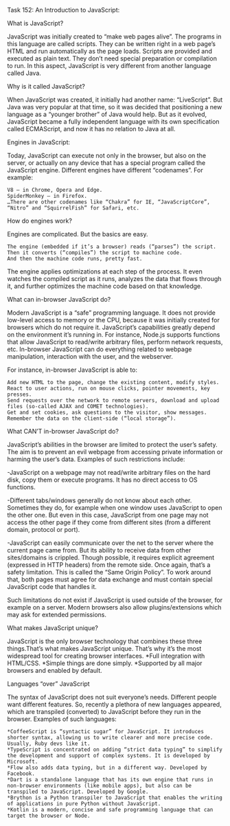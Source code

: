Task 152: An Introduction to JavaScript:


What is JavaScript?

JavaScript was initially created to “make web pages alive”.
The programs in this language are called scripts. They can be written right in a web page’s HTML and run 
automatically as the page loads.
Scripts are provided and executed as plain text. They don’t need special preparation or compilation to run.
In this aspect, JavaScript is very different from another language called Java.


Why is it called JavaScript?

When JavaScript was created, it initially had another name: “LiveScript”. But Java was very popular at 
that time, so it was decided that positioning a new language as a “younger brother” of Java would help. 
But as it evolved, JavaScript became a fully independent language with its own specification called 
ECMAScript, and now it has no relation to Java at all.


Engines in JavaScript:

Today, JavaScript can execute not only in the browser, but also on the server, or actually on any 
device that has a special program called the JavaScript engine.
Different engines have different “codenames”. For example:

    V8 – in Chrome, Opera and Edge.
    SpiderMonkey – in Firefox.
    …There are other codenames like “Chakra” for IE, “JavaScriptCore”, “Nitro” and “SquirrelFish” for Safari, etc.


How do engines work?

Engines are complicated. But the basics are easy.

    The engine (embedded if it’s a browser) reads (“parses”) the script.
    Then it converts (“compiles”) the script to machine code.
    And then the machine code runs, pretty fast.

The engine applies optimizations at each step of the process. It even watches the compiled script as it runs, 
analyzes the data that flows through it, and further optimizes the machine code based on that knowledge.

What can in-browser JavaScript do?

Modern JavaScript is a “safe” programming language. It does not provide low-level access to memory or the CPU, 
because it was initially created for browsers which do not require it.
JavaScript’s capabilities greatly depend on the environment it’s running in. For instance, Node.js supports 
functions that allow JavaScript to read/write arbitrary files, perform network requests, etc.
In-browser JavaScript can do everything related to webpage manipulation, interaction with the user, and the webserver.



For instance, in-browser JavaScript is able to:

    Add new HTML to the page, change the existing content, modify styles.
    React to user actions, run on mouse clicks, pointer movements, key presses.
    Send requests over the network to remote servers, download and upload files (so-called AJAX and COMET technologies).
    Get and set cookies, ask questions to the visitor, show messages.
    Remember the data on the client-side (“local storage”).

What CAN’T in-browser JavaScript do?

JavaScript’s abilities in the browser are limited to protect the user’s safety. The aim is to prevent an evil webpage from 
accessing private information or harming the user’s data.
Examples of such restrictions include:

-JavaScript on a webpage may not read/write arbitrary files on the hard disk, copy them or execute programs. It has no 
direct access to OS functions.

-Different tabs/windows generally do not know about each other. Sometimes they do, for example when one window uses 
JavaScript to open the other one. But even in this case, JavaScript from one page may not access the other page if 
they come from different sites (from a different domain, protocol or port).

-JavaScript can easily communicate over the net to the server where the current page came from. But its ability to receive 
data from other sites/domains is crippled. Though possible, it requires explicit agreement (expressed in HTTP headers) from 
the remote side. Once again, that’s a safety limitation. This is called the “Same Origin Policy”. To work around that, both 
pages must agree for data exchange and must contain special JavaScript code that handles it. 


Such limitations do not exist if JavaScript is used outside of the browser, for example on a server. Modern browsers also 
allow plugins/extensions which may ask for extended permissions.

What makes JavaScript unique?

JavaScript is the only browser technology that combines these three things.That’s what makes JavaScript unique. 
That’s why it’s the most widespread tool for creating browser interfaces.
    *Full integration with HTML/CSS.
    *Simple things are done simply.
    *Supported by all major browsers and enabled by default.

Languages “over” JavaScript

The syntax of JavaScript does not suit everyone’s needs. Different people want different features. 
So, recently a plethora of new languages appeared, which are transpiled (converted) to JavaScript before they run in the browser.
Examples of such languages:

    *CoffeeScript is “syntactic sugar” for JavaScript. It introduces shorter syntax, allowing us to write clearer and more precise code. Usually, Ruby devs like it.
    *TypeScript is concentrated on adding “strict data typing” to simplify the development and support of complex systems. It is developed by Microsoft.
    *Flow also adds data typing, but in a different way. Developed by Facebook.
    *Dart is a standalone language that has its own engine that runs in non-browser environments (like mobile apps), but also can be transpiled to JavaScript. Developed by Google.
    *Brython is a Python transpiler to JavaScript that enables the writing of applications in pure Python without JavaScript.
    *Kotlin is a modern, concise and safe programming language that can target the browser or Node.

